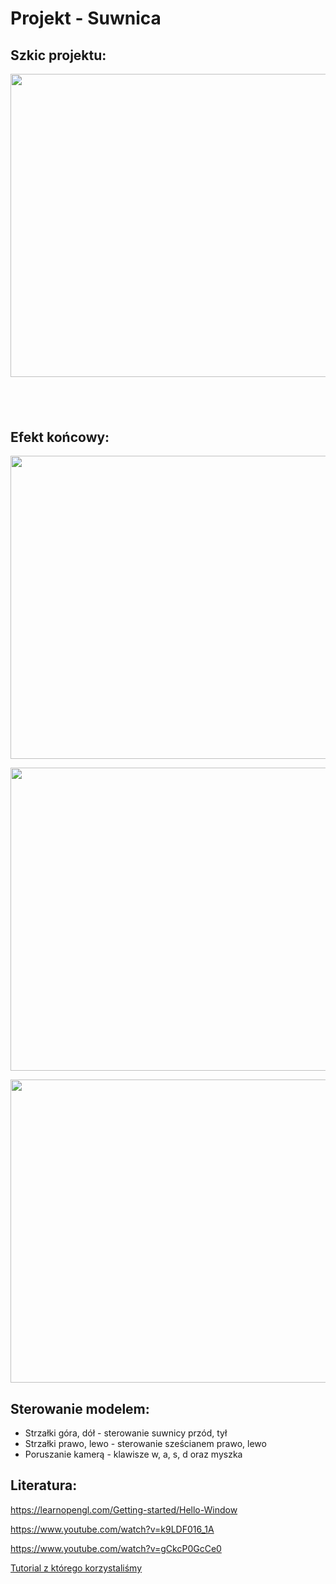 <h1>Projekt - Suwnica</h1>

<h2>Szkic projektu:</h2>
<p><img src="https://i.imgur.com/7RLz6Nc.jpg" alt="" width="870" height="485" /></p>
<h2>&nbsp;</h2>
<h2>Efekt końcowy:</h2>
<p><img src="https://i.imgur.com/XyeFDDB.jpg" alt="" width="870" height="485" /></p>
<p><img src="https://i.imgur.com/1AnBbmJ.jpg" alt="" width="870" height="485" /></p>
<p><img src="https://i.imgur.com/unnWRDf.jpg" alt="" width="870" height="485" /></p>

<h2>Sterowanie modelem:</h2>
<ul>
<li>Strzałki góra, dół - sterowanie suwnicy przód, tył</li>
<li>Strzałki prawo, lewo - sterowanie sześcianem prawo, lewo</li>
<li>Poruszanie kamerą - klawisze w, a, s, d oraz myszka</li>
</ul>
<h2>Literatura:</h2>
<p><a href="https://learnopengl.com/Getting-started/Hello-Window" target="_blank" rel="noopener noreferrer" data-auth="NotApplicable">https://learnopengl.com/Getting-started/Hello-Window</a></p>
<p><a href="https://www.youtube.com/watch?v=k9LDF016_1A" target="_blank" rel="noopener noreferrer" data-auth="NotApplicable">https://www.youtube.com/watch?v=k9LDF016_1A</a></p>
<p><a href="https://www.youtube.com/watch?v=gCkcP0GcCe0" target="_blank" rel="noopener noreferrer" data-auth="NotApplicable">https://www.youtube.com/watch?v=gCkcP0GcCe0</a></p>
<p><a href="https://www.youtube.com/watch?v=W3gAzLwfIP0&list=PLlrATfBNZ98foTJPJ_Ev03o2oq3-GGOS2" target="_blank" rel="noopener noreferrer" data-auth="NotApplicable">Tutorial z którego korzystaliśmy</a></p>
